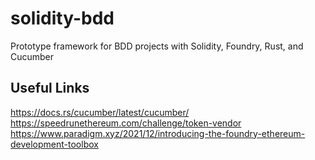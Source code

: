 # solidity-bdd
Prototype framework for BDD projects with Solidity, Foundry, Rust, and Cucumber

## Useful Links
https://docs.rs/cucumber/latest/cucumber/
https://speedrunethereum.com/challenge/token-vendor
https://www.paradigm.xyz/2021/12/introducing-the-foundry-ethereum-development-toolbox
